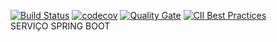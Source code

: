 [![Build Status](https://travis-ci.org/dcorteztec/dangerAreaService.svg?branch=master)](https://travis-ci.org/dcorteztec/dangerAreaService)
[![codecov](https://codecov.io/gh/dcorteztec/dangerAreaService/branch/master/graph/badge.svg)](https://codecov.io/gh/dcorteztec/dangerAreaService)
[![Quality Gate](https://sonarcloud.io/api/badges/gate?key=br.com.dangerAreaService:dangerAreaService)](https://sonarcloud.io/dashboard/index/br.com.dangerAreaService:dangerAreaService)
[![CII Best Practices](https://bestpractices.coreinfrastructure.org/projects/1501/badge)](https://bestpractices.coreinfrastructure.org/projects/1501)
</BR>
SERVIÇO SPRING BOOT
